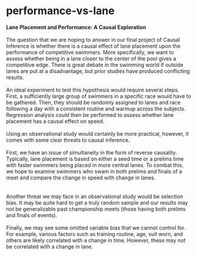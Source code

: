 # performance-vs-lane  
**Lane Placement and Performance: A Causal Exploration**  
<br/>
The question that we are hoping to answer in our final project of Causal Inference is whether there is a causal effect of lane placement upon the performance of competitive swimmers. More specifically, we want to assess whether being in a lane closer to the center of the pool gives a competitive edge. There is great debate in the swimming world if outside lanes are put at a disadvantage, but prior studies have produced conflicting results.
<br/><br/>
An ideal experiment to test this hypothesis would require several steps. First, a sufficiently large group of swimmers in a specific race would have to be gathered. Then, they should be randomly assigned to lanes and race following a day with a consistent routine and warmup across the subjects. Regression analysis could then be performed to assess whether lane placement has a causal effect on speed.
<br/><br/>
Using an observational study would certainly be more practical, however, it comes with some clear threats to causal inference.  <br/><br/>
First, we have an issue of simultaneity in the form of reverse causality. Typically, lane placement is based on either a seed time or a prelims time with faster swimmers being placed in more central lanes. To combat this, we hope to examine swimmers who swam in both prelims and finals of a meet and compare the change in speed with change in lanes.   
<br/><br/>
Another threat we may face in an observational study would be selection bias. It may be quite hard to get a truly random sample and our results may not be generalizable past championship meets (those having both prelims and finals of events). 
<br/><br/>
Finally, we may see some omitted variable bias that we cannot control for. For example, various factors such as training routine, age, suit worn, and others are likely correlated with a change in time. However, these may not be correlated with a change in lane.



